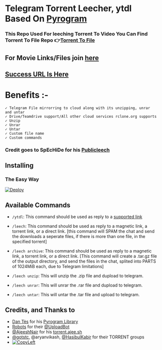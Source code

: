 # Telegram Torrent Leecher, ytdl Based On [Pyrogram](https://github.com/pyrogram/pyrogram)


### This Repo Used For leeching Torrent To Video You Can Find Torrent To File Repo 👉[Torrent To File](https://github.com/No-OnE-Kn0wS-Me/LeechToFile)


## For Movie Links/Files join [here](https://telegram.dog/Moviefiles_only)
##  [Success URL Is Here](https://telegram.dog/leeching_group)

# Benefits :-
    ✓ Telegram File mirrorring to cloud along with its unzipping, unrar and untar
    ✓ Drive/Teamdrive support/All other cloud services rclone.org supports
    ✓ Unzip
    ✓ Unrar
    ✓ Untar
    ✓ Custom file name
    ✓ Custom commands

### Credit goes to SpEcHiDe for his [Publicleech](https://github.com/SpEcHiDe/PublicLeech)

## Installing

### The Easy Way

[![Deploy](https://www.herokucdn.com/deploy/button.svg)](https://heroku.com/deploy?template=https://github.com/AsuranJ/LeechToVideo)



## Available Commands

* `/ytdl`: This command should be used as reply to a [supported link](https://ytdl-org.github.io/youtube-dl/supportedsites.html)

* `/leech`: This command should be used as reply to a magnetic link, a torrent link, or a direct link. [this command will SPAM the chat and send the downloads a seperate files, if there is more than one file, in the specified torrent]

* `/leech archive`: This command should be used as reply to a magnetic link, a torrent link, or a direct link. [This command will create a .tar.gz file of the output directory, and send the files in the chat, splited into PARTS of 1024MiB each, due to Telegram limitations]

* `/leech unzip`: This will unzip the .zip file and dupload to telegram.

* `/leech unrar`: This will unrar the .rar file and dupload to telegram.

* `/leech untar`: This will untar the .tar file and upload to telegram.




## Credits, and Thanks to
* [Dan Tès](https://telegram.dog/haskell) for his [Pyrogram Library](https://github.com/pyrogram/pyrogram)
* [Robots](https://telegram.dog/Robots) for their [@UploadBot](https://telegram.dog/UploadBot)
* [@AjeeshNair](https://telegram.dog/AjeeshNait) for his [torrent.ajee.sh](https://torrent.ajee.sh)
* [@gotstc](https://telegram.dog/gotstc), @aryanvikash, [@HasibulKabir](https://telegram.dog/HasibulKabir) for their TORRENT groups
* [![CopyLeft](https://telegra.ph/file/b514ed14d994557a724cb.jpg)](https://telegra.ph/file/fab1017e21c42a5c1e613.mp4 "CopyLeft Credit Video")
